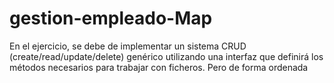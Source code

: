 # gestion-empleado-Map
En el ejercicio, se debe de implementar un sistema CRUD (create/read/update/delete) genérico utilizando una interfaz que definirá los métodos necesarios para trabajar con ficheros. Pero de forma ordenada
